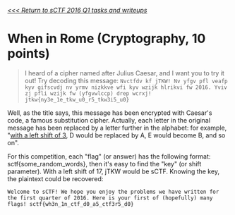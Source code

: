 _[<<< Return to sCTF 2016 Q1 tasks and writeups](/2016-sctf-q1)_
# When in Rome (Cryptography, 10 points)

>I heard of a cipher named after Julius Caesar, and I want you to try it out! Try decoding this message:
`Nvctfdv kf jTKW! Nv yfgv pfl veafp kyv gifscvdj nv yrmv nizkkve wfi kyv wzijk hlrikvi fw 2016.
Yviv zj pfli wzijk fw (yfgvwlccp) drep wcrxj! jtkw{ny3e_1e_tkw_u0_r5_tkw3i5_u0}`

Well, as the title says, this message has been encrypted with Caesar's code, a famous substitution cipher.
Actually, each letter in the original message has been replaced by a letter further in the alphabet:
for example, "[with a left shift of 3](https://en.wikipedia.org/wiki/Caesar_cipher),
D would be replaced by A, E would become B, and so on".

For this competition, each "flag" (or answer) has the following format: sctf{some_random_words},
then it's easy to find the "key" (or shift parameter). With a left shift of 17, jTKW would be sCTF.
Knowing the key, the plaintext could be recovered: 

`Welcome to sCTF! We hope you enjoy the problems we have written for the first quarter of 2016.
Here is your first of (hopefully) many flags! sctf{wh3n_1n_ctf_d0_a5_ctf3r5_d0}`

